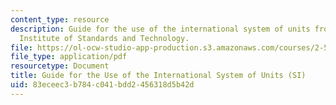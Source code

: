 ```yaml
---
content_type: resource
description: Guide for the use of the international system of units from the National
  Institute of Standards and Technology.
file: https://ol-ocw-studio-app-production.s3.amazonaws.com/courses/2-51-intermediate-heat-and-mass-transfer-fall-2008/83eceec3b784c041bdd2456318d5b42d_sp811.pdf
file_type: application/pdf
resourcetype: Document
title: Guide for the Use of the International System of Units (SI)
uid: 83eceec3-b784-c041-bdd2-456318d5b42d
---
```


